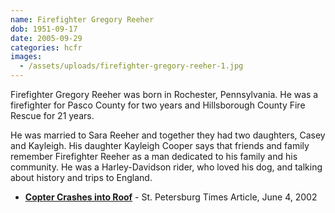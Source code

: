 ```yaml
---
name: Firefighter Gregory Reeher
dob: 1951-09-17
date: 2005-09-29
categories: hcfr
images:
  - /assets/uploads/firefighter-gregory-reeher-1.jpg
---
```


Firefighter Gregory Reeher was born in Rochester, Pennsylvania. He was a firefighter for Pasco County for two years and Hillsborough County Fire Rescue for 21 years.

He was married to Sara Reeher and together they had two daughters, Casey and Kayleigh. His daughter Kayleigh Cooper says that friends and family remember Firefighter Reeher as a man dedicated to his family and his community. He was a Harley-Davidson rider, who loved his dog, and talking about history and trips to England.

- [**Copter Crashes into Roof**](/media/copter-crashes-into-roof.pdf) - St. Petersburg Times Article, June 4, 2002
